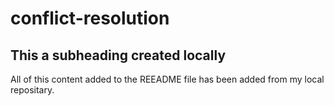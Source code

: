 # conflict-resolution
## This a subheading created locally
All of this content added to the REEADME file has been added from my local repositary. 
